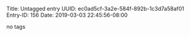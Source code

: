 Title: Untagged entry
UUID: ec0ad5cf-3a2e-584f-892b-1c3d7a58af01
Entry-ID: 156
Date: 2019-03-03 22:45:56-08:00

no tags